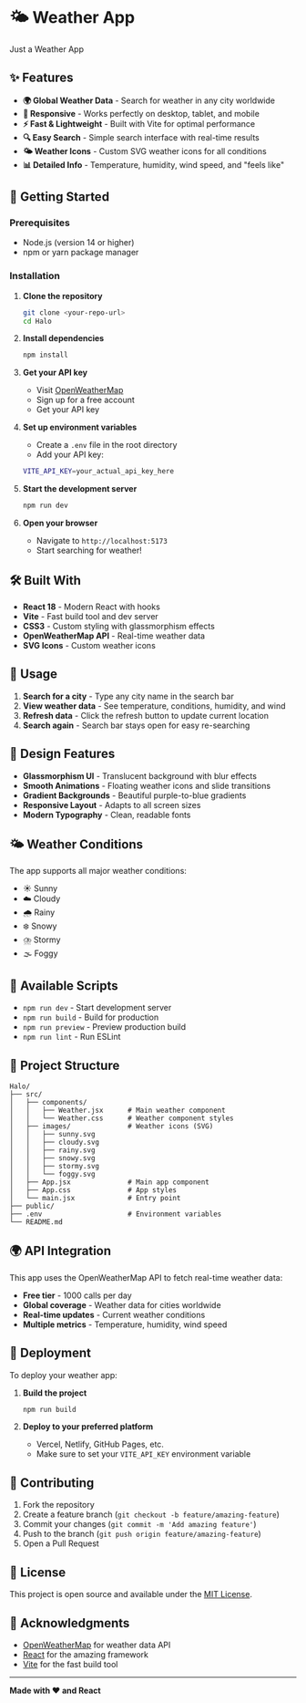 # 🌤️ Weather App
Just a Weather App

## ✨ Features

- **🌍 Global Weather Data** - Search for weather in any city worldwide
- **📱 Responsive** - Works perfectly on desktop, tablet, and mobile
- **⚡ Fast & Lightweight** - Built with Vite for optimal performance
- **🔍 Easy Search** - Simple search interface with real-time results
- **🌤️ Weather Icons** - Custom SVG weather icons for all conditions
- **📊 Detailed Info** - Temperature, humidity, wind speed, and "feels like"

## 🚀 Getting Started

### Prerequisites

- Node.js (version 14 or higher)
- npm or yarn package manager

### Installation

1. **Clone the repository**
   ```bash
   git clone <your-repo-url>
   cd Halo
   ```

2. **Install dependencies**
   ```bash
   npm install
   ```

3. **Get your API key**
   - Visit [OpenWeatherMap](https://openweathermap.org/api)
   - Sign up for a free account
   - Get your API key

4. **Set up environment variables**
   - Create a `.env` file in the root directory
   - Add your API key:
   ```bash
   VITE_API_KEY=your_actual_api_key_here
   ```

5. **Start the development server**
   ```bash
   npm run dev
   ```

6. **Open your browser**
   - Navigate to `http://localhost:5173`
   - Start searching for weather!

## 🛠️ Built With

- **React 18** - Modern React with hooks
- **Vite** - Fast build tool and dev server
- **CSS3** - Custom styling with glassmorphism effects
- **OpenWeatherMap API** - Real-time weather data
- **SVG Icons** - Custom weather icons

## 📱 Usage

1. **Search for a city** - Type any city name in the search bar
2. **View weather data** - See temperature, conditions, humidity, and wind
3. **Refresh data** - Click the refresh button to update current location
4. **Search again** - Search bar stays open for easy re-searching

## 🎨 Design Features

- **Glassmorphism UI** - Translucent background with blur effects
- **Smooth Animations** - Floating weather icons and slide transitions
- **Gradient Backgrounds** - Beautiful purple-to-blue gradients
- **Responsive Layout** - Adapts to all screen sizes
- **Modern Typography** - Clean, readable fonts

## 🌤️ Weather Conditions

The app supports all major weather conditions:
- ☀️ Sunny
- ☁️ Cloudy  
- 🌧️ Rainy
- ❄️ Snowy
- ⛈️ Stormy
- 🌫️ Foggy

## 🔧 Available Scripts

- `npm run dev` - Start development server
- `npm run build` - Build for production
- `npm run preview` - Preview production build
- `npm run lint` - Run ESLint

## 📁 Project Structure

```
Halo/
├── src/
│   ├── components/
│   │   ├── Weather.jsx      # Main weather component
│   │   └── Weather.css      # Weather component styles
│   ├── images/              # Weather icons (SVG)
│   │   ├── sunny.svg
│   │   ├── cloudy.svg
│   │   ├── rainy.svg
│   │   ├── snowy.svg
│   │   ├── stormy.svg
│   │   └── foggy.svg
│   ├── App.jsx              # Main app component
│   ├── App.css              # App styles
│   └── main.jsx             # Entry point
├── public/
├── .env                     # Environment variables
└── README.md
```

## 🌍 API Integration

This app uses the OpenWeatherMap API to fetch real-time weather data:

- **Free tier** - 1000 calls per day
- **Global coverage** - Weather data for cities worldwide
- **Real-time updates** - Current weather conditions
- **Multiple metrics** - Temperature, humidity, wind speed

## 🚀 Deployment

To deploy your weather app:

1. **Build the project**
   ```bash
   npm run build
   ```

2. **Deploy to your preferred platform**
   - Vercel, Netlify, GitHub Pages, etc.
   - Make sure to set your `VITE_API_KEY` environment variable

## 🤝 Contributing

1. Fork the repository
2. Create a feature branch (`git checkout -b feature/amazing-feature`)
3. Commit your changes (`git commit -m 'Add amazing feature'`)
4. Push to the branch (`git push origin feature/amazing-feature`)
5. Open a Pull Request

## 📝 License

This project is open source and available under the [MIT License](LICENSE).

## 🙏 Acknowledgments

- [OpenWeatherMap](https://openweathermap.org/) for weather data API
- [React](https://reactjs.org/) for the amazing framework
- [Vite](https://vitejs.dev/) for the fast build tool

---

**Made with ❤️ and React**